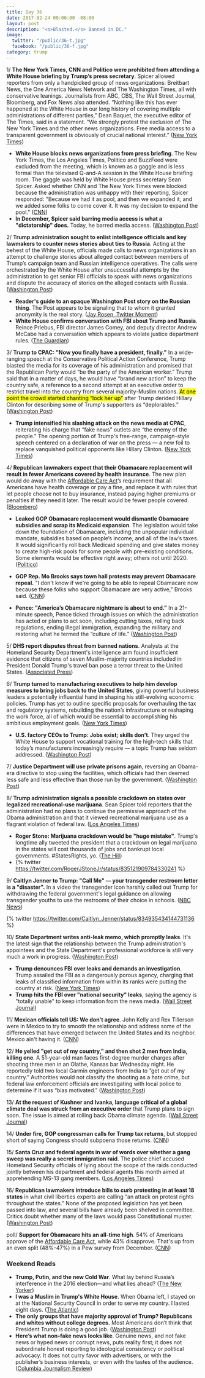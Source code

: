 ```yaml
---
title: Day 36
date: 2017-02-24 00:00:00 -08:00
layout: post
description: "<s>Blasted.</s> Banned in DC."
image:
  twitter: "/public/36-t.jpg"
  facebook: "/public/36-f.jpg"
category: trump
---
```


1/ **The New York Times, CNN and Politico were prohibited from attending a White House briefing by Trump’s press secretary**. Spicer allowed reporters from only a handpicked group of news organizations: Breitbart News, the One America News Network and The Washington Times, all with conservative leanings. Journalists from ABC, CBS, The Wall Street Journal, Bloomberg, and Fox News also attended. “Nothing like this has ever happened at the White House in our long history of covering multiple administrations of different parties,” Dean Baquet, the executive editor of The Times, said in a statement. “We strongly protest the exclusion of The New York Times and the other news organizations. Free media access to a transparent government is obviously of crucial national interest.” ([New York Times](https://www.nytimes.com/2017/02/24/us/politics/white-house-sean-spicer-briefing.html))

* **White House blocks news organizations from press briefing**. The New York Times, the Los Angeles Times, Politico and BuzzFeed were excluded from the meeting, which is known as a gaggle and is less formal than the televised Q-and-A session in the White House briefing room. The gaggle was held by White House press secretary Sean Spicer. Asked whether CNN and The New York Times were blocked because the administration was unhappy with their reporting, Spicer responded: "Because we had it as pool, and then we expanded it, and we added some folks to come cover it. It was my decision to expand the pool." ([CNN](http://money.cnn.com/2017/02/24/media/cnn-blocked-white-house-gaggle/))
* **In December, Spicer said barring media access is what a "dictatorship" does.** Today, he barred media access. ([Washington Post](https://www.washingtonpost.com/news/politics/wp/2017/02/24/in-december-spicer-said-barring-media-access-is-what-a-dictatorship-does-today-he-barred-media-access/))

2/ **Trump administration sought to enlist intelligence officials and key lawmakers to counter news stories about ties to Russia**. Acting at the behest of the White House, officials made calls to news organizations in an attempt to challenge stories about alleged contact between members of Trump’s campaign team and Russian intelligence operatives. The calls were orchestrated by the White House after unsuccessful attempts by the administration to get senior FBI officials to speak with news organizations and dispute the accuracy of stories on the alleged contacts with Russia. ([Washington Post](https://www.washingtonpost.com/world/national-security/trump-administration-sought-to-enlist-intelligence-officials-key-lawmakers-to-counter-russia-stories/2017/02/24/c8487552-fa99-11e6-be05-1a3817ac21a5_story.html))

* **Reader's guide to an opaque Washington Post story on the Russian thing**. The Post appears to be signaling that to whom it granted anonymity is the real story. ([Jay Rosen, Twitter Moment](https://twitter.com/i/moments/835528036107882496))
* **White House confirms conversation with FBI about Trump and Russia**. Reince Priebus, FBI director James Comey, and deputy director Andrew McCabe had a conversation which appears to violate justice department rules. ([The Guardian](https://www.theguardian.com/us-news/2017/feb/24/donald-trump-russia-reince-priebus-fbi-talks-james-comey))

3/ **Trump to CPAC: "Now you finally have a president, finally."** In a wide-ranging speech at the Conservative Political Action Conference, Trump blasted the media for its coverage of his administration and promised that the Republican Party would “be the party of the American worker.” Trump said that in a matter of days, he would have “brand new action” to keep the country safe, a reference to a second attempt at an executive order to restrict travel into the country from several majority-Muslim nations. <mark>At one point the crowd started chanting “lock her up”</mark> after Trump derided Hillary Clinton for describing some of Trump's supporters as “deplorables.” ([Washington Post](https://www.washingtonpost.com/news/post-politics/wp/2017/02/24/trump-to-become-first-president-since-reagan-to-address-annual-conservative-gathering/))

* **Trump intensified his slashing attack on the news media at CPAC**, reiterating his charge that “fake news” outlets are “the enemy of the people.” The opening portion of Trump's free-range, campaign-style speech centered on a declaration of war on the press — a new foil to replace vanquished political opponents like Hillary Clinton. ([New York Times](https://www.nytimes.com/2017/02/24/us/politics/trump-conservative-political-action-conference-speech.html))

4/ **Republican lawmakers expect that their Obamacare replacement will result in fewer Americans covered by health insurance**. The new plan would do away with the <a href="{{ site.url }}{{ site.baseurl }}/trump-health-care/">Affordable Care Act</a>’s requirement that all Americans have health coverage or pay a fine, and replace it with rules that let people choose not to buy insurance, instead paying higher premiums or penalties if they need it later. The result would be fewer people covered. ([Bloomberg](https://www.bloomberg.com/politics/articles/2017-02-24/gop-obamacare-plan-would-cover-fewer-people-blowback-grows))

* **Leaked GOP Obamacare replacement would dismantle Obamacare subsidies and scrap its Medicaid expansion**. The legislation would take down the foundation of Obamacare, including the unpopular individual mandate, subsidies based on people’s income, and all of the law’s taxes. It would significantly roll back Medicaid spending and give states money to create high-risk pools for some people with pre-existing conditions. Some elements would be effective right away; others not until 2020. ([Politico](http://www.politico.com/story/2017/02/house-republicans-obamacare-repeal-package-235343))
* **GOP Rep. Mo Brooks says town hall protests may prevent Obamacare repeal.** "I don't know if we're going to be able to repeal Obamacare now because these folks who support Obamacare are very active," Brooks said. ([CNN](http://www.cnn.com/2017/02/24/politics/kfile-mo-brooks-obamacare-repeal/))

* **Pence: "America’s Obamacare nightmare is about to end."** In a 21-minute speech, Pence ticked through issues on which the administration has acted or plans to act soon, including cutting taxes, rolling back regulations, ending illegal immigration, expanding the military and restoring what he termed the “culture of life.” ([Washington Post](https://www.washingtonpost.com/news/post-politics/wp/2017/02/23/vp-pence-americas-obamacare-nightmare-is-about-to-end/))

5/ **DHS report disputes threat from banned nations**. Analysts at the Homeland Security Department's intelligence arm found insufficient evidence that citizens of seven Muslim-majority countries included in President Donald Trump's travel ban pose a terror threat to the United States. ([Associated Press](http://bigstory.ap.org/article/39f1f8e4ceed4a30a4570f693291c866/dhs-intel-report-disputes-threat-posed-travel-ban-nations))

6/ **Trump turned to manufacturing executives to help him develop measures to bring jobs back to the United States**, giving powerful business leaders a potentially influential hand in shaping his still-evolving economic policies. Trump has yet to outline specific proposals for overhauling the tax and regulatory systems, rebuilding the nation’s infrastructure or reshaping the work force, all of which would be essential to accomplishing his ambitious employment goals. ([New York Times](https://www.nytimes.com/2017/02/23/us/politics/trump-manufacturing.html))

* **U.S. factory CEOs to Trump: Jobs exist; skills don’t**. They urged the White House to support vocational training for the high-tech skills that today’s manufacturers increasingly require — a topic Trump has seldom addressed. ([Washington Post](https://www.washingtonpost.com/business/trump-meets-with-manufacturing-ceos/2017/02/23/6e511c5a-f9e7-11e6-aa1e-5f735ee31334_story.html))

7/ **Justice Department will use private prisons again**, reversing an Obama-era directive to stop using the facilities, which officials had then deemed less safe and less effective than those run by the government. ([Washington Post](https://www.washingtonpost.com/world/national-security/justice-department-will-again-use-private-prisons/2017/02/23/da395d02-fa0e-11e6-be05-1a3817ac21a5_story.html))

8/ **Trump administration signals a possible crackdown on states over legalized recreational-use marijuana**. Sean Spicer told reporters that the administration had no plans to continue the permissive approach of the Obama administration and that it viewed recreational marijuana use as a flagrant violation of federal law. ([Los Angeles Times](http://www.latimes.com/politics/la-na-pol-trump-marijuana-20170223-story.html))

* **Roger Stone: Marijuana crackdown would be "huge mistake"**. Trump's longtime ally tweeted the president that a crackdown on legal marijuana in the states will cost thousands of jobs and bankrupt local governments. #StatesRights, yo. ([The Hill](http://thehill.com/homenews/news/320970-roger-stone-legal-marijuana-crackdown-huge-mistake))
* {% twitter https://twitter.com/RogerJStoneJr/status/835121909784330241 %}

9/ **Caitlyn Jenner to Trump: "Call Me" — your transgender restroom letter is a "disaster".** In a video the transgender icon harshly called out Trump for withdrawing the federal government's legal guidance on allowing transgender youths to use the restrooms of their choice in schools. ([NBC News](http://www.nbcnews.com/feature/nbc-out/caitlyn-jenner-trump-call-me-your-transgender-restroom-letter-disaster-n725011))

{% twitter https://twitter.com/Caitlyn_Jenner/status/834935434144731136 %}

10/ **State Department writes anti-leak memo, which promptly leaks**. It's the latest sign that the relationship between the Trump administration's appointees and the State Department's professional workforce is still very much a work in progress. ([Washington Post](https://www.washingtonpost.com/news/josh-rogin/wp/2017/02/24/state-department-writes-anti-leak-memo-which-promptly-leaks/))

* **Trump denounces FBI over leaks and demands an investigation**. Trump assailed the FBI as a dangerously porous agency, charging that leaks of classified information from within its ranks were putting the country at risk. ([New York Times](https://www.nytimes.com/2017/02/24/us/politics/trump-fbi-leaks.html))
* **Trump hits the FBI over "national security" leaks**, saying the agency is "totally unable" to keep information from the news media. ([Wall Street Journal](https://www.wsj.com/articles/trump-hits-fbi-over-national-security-leaks-to-media-1487941799))

11/ **Mexican officials tell US: We don't agree**. John Kelly and Rex Tillerson were in Mexico to try to smooth the relationship and address some of the differences that have emerged between the United States and its neighbor. Mexico ain't having it. ([CNN](http://www.cnn.com/2017/02/23/politics/tillerson-kelly-mexico-statements/index.html))

12/ **He yelled "get out of my country," and then shot 2 men from India, killing one**. A 51-year-old man faces first-degree murder charges after shooting three men in an Olathe, Kansas bar Wednesday night. He reportedly told two local Garmin engineers from India to “get out of my country.” Authorities would not classify the shooting as a hate crime, but federal law enforcement officials are investigating with local police to determine if it was “bias motivated.” ([Washington Post](https://www.washingtonpost.com/news/morning-mix/wp/2017/02/24/get-out-of-my-country-kansan-reportedly-yelled-before-shooting-2-men-from-india-killing-one/))

13/ **At the request of Kushner and Ivanka, language critical of a global climate deal was struck from an executive order** that Trump plans to sign soon. The issue is aimed at rolling back Obama climate agenda. ([Wall Street Journal](https://www.wsj.com/articles/ivanka-trump-jared-kushner-pushed-to-remove-language-critical-of-climate-deal-from-executive-order-1487889272))

14/ **Under fire, GOP congressman calls for Trump tax returns**, but stopped short of saying Congress should subpoena those returns. ([CNN](http://www.cnn.com/2017/02/23/politics/matt-gaetz-donald-trump-tax-returns/))

15/ **Santa Cruz and federal agents in war of words over whether a gang sweep was really a secret immigration raid**. The police chief accused Homeland Security officials of lying about the scope of the raids conducted jointly between his department and federal agents this month aimed at apprehending MS-13 gang members. ([Los Angeles Times](http://www.latimes.com/local/lanow/la-me-ln-santa-cruz-ice-raid-20170223-story.html))

16/ **Republican lawmakers introduce bills to curb protesting in at least 18 states** in what civil liberties experts are calling “an attack on protest rights throughout the states.” None of the proposed legislation has yet been passed into law, and several bills have already been shelved in committee. Critics doubt whether many of the laws would pass Constitutional muster. ([Washington Post](https://www.washingtonpost.com/news/wonk/wp/2017/02/24/republican-lawmakers-introduce-bills-to-curb-protesting-in-at-least-17-states/))

poll/ **Support for Obamacare hits an all-time high**. 54% of Americans approve of the <a href="{{ site.url }}{{ site.baseurl }}/trump-health-care/">Affordable Care Act</a>, while 43% disapprove. That's up from an even split (48%-47%) in a Pew survey from December. ([CNN](http://www.cnn.com/2017/02/24/politics/pew-survey-obamacare-support-record-high/))

### Weekend Reads
* **Trump, Putin, and the new Cold War**. What lay behind Russia’s interference in the 2016 election—and what lies ahead? ([The New Yorker](http://www.newyorker.com/magazine/2017/03/06/trump-putin-and-the-new-cold-war))
* **I was a Muslim in Trump's White House**. When Obama left, I stayed on at the National Security Council in order to serve my country. I lasted eight days. ([The Atlantic](https://www.theatlantic.com/politics/archive/2017/02/rumana-ahmed-trump/517521/))
* **The only groups that have majority approval of Trump? Republicans and whites without college degrees.** Most Americans don’t think that President Trump is doing a good job. ([Washington Post](https://www.washingtonpost.com/news/politics/wp/2017/02/24/the-only-groups-that-have-majority-approval-of-trump-republicans-and-whites-without-college-degrees/))
* **Here’s what non-fake news looks like**. Genuine news, and not fake news or hyped news or corrupt news, puts reality first; it does not subordinate honest reporting to ideological consistency or political advocacy. It does not curry favor with advertisers, or with the publisher’s business interests, or even with the tastes of the audience. ([Columbia Journalism Review](http://www.cjr.org/analysis/fake-news-real-news-list.php))
